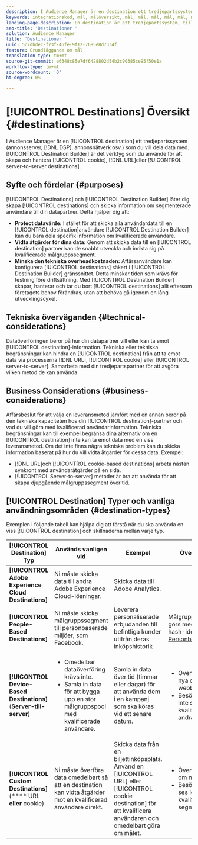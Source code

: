 ```yaml
---
description: I Audience Manager är en destination ett tredjepartssystem (annonsserver, DSP, annonsnätverk osv.) som du vill dela data med. Destination Builder är det verktyg du använde för att skapa och hantera mål för cookies, URL eller server-to-server.
keywords: integrationskod, mål, målöversikt, mål, mål, mål, mål, mål, mål, mål, mål, mål, mål, mål, mål
landing-page-description: En destination är ett tredjepartssystem, till exempel annonsserver eller DSP, som du kan dela data med. Använd Destination Builder för att skapa och hantera mål för cookies, URL eller server-to-server.
seo-title: 'Destinationer '
solution: Audience Manager
title: 'Destinationer '
uuid: 5c7dbdec-f73f-46fe-9f12-7685e8d7334f
feature: Grundläggande om mål
translation-type: tm+mt
source-git-commit: e6348c85e7df6428802d54b2c90385ce95f50e1a
workflow-type: tm+mt
source-wordcount: '0'
ht-degree: 0%

---
```



# [!UICONTROL Destinations] Översikt {#destinations}

I Audience Manager är en [!UICONTROL destination] ett tredjepartssystem (annonsserver, [!DNL DSP], annonsnätverk osv.) som du vill dela data med. [!UICONTROL Destination Builder] är det verktyg som du använde för att skapa och hantera  [!UICONTROL cookie],  [!DNL URL]eller  [!UICONTROL server-to-server destinations].

## Syfte och fördelar {#purposes}

<!-- c_destinations.xml -->

[!UICONTROL Destinations] och  [!UICONTROL Destination Builder] låter dig skapa  [!UICONTROL destinations] och skicka information om segmenterade användare till din datapartner. Detta hjälper dig att:

* **Protect datavärde:** I stället för att skicka alla användardata till en  [!UICONTROL destination]användare  [!UICONTROL Destination Builder] kan du bara dela specifik information om kvalificerade användare.
* **Vidta åtgärder för dina data:** Genom att skicka data till en  [!UICONTROL destination] partner kan de snabbt utveckla och inrikta sig på kvalificerade målgruppssegment.
* **Minska den tekniska overheadkostnaden:** Affärsanvändare kan konfigurera  [!UICONTROL destinations] säkert i  [!UICONTROL Destination Builder] gränssnittet. Detta minskar tiden som krävs för testning före driftsättning. Med [!UICONTROL Destination Builder] skapar, hanterar och tar du bort [!UICONTROL destinations] allt eftersom företagets behov förändras, utan att behöva gå igenom en lång utvecklingscykel.

## Tekniska överväganden {#technical-considerations}

<!-- destination-delivery-methods.xml -->

Dataöverföringen beror på hur din datapartner vill eller kan ta emot [!UICONTROL destination]-information. Tekniska eller tekniska begränsningar kan hindra en [!UICONTROL destination] från att ta emot data via processerna [!DNL URL], [!UICONTROL cookie] eller [!UICONTROL server-to-server]. Samarbeta med din tredjepartspartner för att avgöra vilken metod de kan använda.

## Business Considerations {#business-considerations}

Affärsbeslut för att välja en leveransmetod jämfört med en annan beror på den tekniska kapaciteten hos din [!UICONTROL destination]-partner och vad du vill göra med kvalificerad användarinformation. Tekniska begränsningar kan till exempel begränsa dina alternativ om en [!UICONTROL destination] inte kan ta emot data med en viss leveransmetod. Om det inte finns några tekniska problem kan du skicka information baserat på hur du vill vidta åtgärder för dessa data. Exempel:

* [!DNL URL]och  [!UICONTROL cookie-based destinations] arbeta nästan synkront med användaråtgärder på en sida.
* [!UICONTROL Server-to-server] metoder är bra att använda för att skapa djupgående målgruppssegment över tid.

## [!UICONTROL Destination] Typer och vanliga användningsområden  {#destination-types}

Exemplen i följande tabell kan hjälpa dig att förstå när du ska använda en viss [!UICONTROL destination] och skillnaderna mellan varje typ.

| [!UICONTROL Destination] Typ | Används vanligen vid | Exempel | Överväganden |
|--- |--- |--- |--- |
| **[!UICONTROL Adobe Experience Cloud Destinations]** | Ni måste skicka data till andra Adobe Experience Cloud-lösningar. | Skicka data till Adobe Analytics. |  |
| **[!UICONTROL People-Based Destinations]** | Ni måste skicka målgruppssegment till personbaserade miljöer, som Facebook. | Leverera personaliserade erbjudanden till befintliga kunder utifrån deras inköpshistorik | Målgruppsanpassning görs med hjälp av hash-identifierare. Se [Personbaserade mål](people-based-destinations-overview.md). |
| **[!UICONTROL Device-Based Destinations]** (**Server-till-server**) | <ul><li>Omedelbar dataöverföring krävs inte.</li><li>Samla in data för att bygga upp en stor målgruppspool med kvalificerade användare.</li></ul> | Samla in data över tid (timmar eller dagar) för att använda dem i en kampanj som ska köras vid ett senare datum. | <ul><li>Överför data om nya och tidigare webbplatsbesökare. </li><li>Besökarna behöver inte ses igen för att kvalificera sig för andra segment.</li></ul> |
| **[!UICONTROL Custom Destinations]** (**** URL **eller** cookie) | Ni måste överföra data omedelbart så att en destination kan vidta åtgärder mot en kvalificerad användare direkt. | Skicka data från en biljettinköpsplats. Använd en [!UICONTROL URL] eller [!UICONTROL cookie destination] för att kvalificera användaren och omedelbart göra om målet. | <ul><li>Överför endast data om nya besökare. </li><li>Besökarna måste ses igen för att bli kvalificerade för segmentet.</li></ul> |
